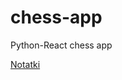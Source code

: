 # chess-app

Python-React chess app

[Notatki](https://www.notion.so/Wiktor-API-Szachowe-02be247d8e8643719059598ee43e0567)
